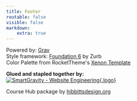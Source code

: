 ```yaml
---
title: Footer
routable: false
visible: false
markdown:
    extra: true
---
```


Powered by: [Grav](http://getgrav.org/)  
Style framework: [Foundation 6](http://foundation.zurb.com/) by Zurb  
Color Palette from RocketTheme's [Xenon Template](http://www.rockettheme.com/joomla/templates/xenon)  

**Glued and stapled together by:**  
[![SmartGravity - Website Engineering](smartgravity.png?cropResize=132,31){.logo}](http://www.smartgravity.com)  

Course Hub package by [hibbittsdesign.org](http://[hibbittsdesign.org)  
